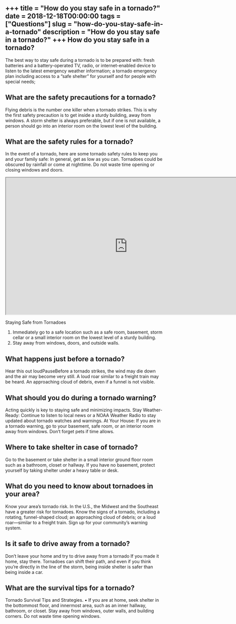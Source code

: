 +++
title = "How do you stay safe in a tornado?"
date = 2018-12-18T00:00:00
tags = ["Questions"]
slug = "how-do-you-stay-safe-in-a-tornado"
description = "How do you stay safe in a tornado?"
+++
How do you stay safe in a tornado?
----------------------------------

The best way to stay safe during a tornado is to be prepared with: fresh batteries and a battery-operated TV, radio, or internet-enabled device to listen to the latest emergency weather information; a tornado emergency plan including access to a “safe shelter” for yourself and for people with special needs;

What are the safety precautions for a tornado?
----------------------------------------------

Flying debris is the number one killer when a tornado strikes. This is why the first safety precaution is to get inside a sturdy building, away from windows. A storm shelter is always preferable, but if one is not available, a person should go into an interior room on the lowest level of the building.

What are the safety rules for a tornado?
----------------------------------------

In the event of a tornado, here are some tornado safety rules to keep you and your family safe: In general, get as low as you can. Tornadoes could be obscured by rainfall or come at nighttime. Do not waste time opening or closing windows and doors.

<iframe allow="accelerometer; autoplay; clipboard-write; encrypted-media; gyroscope; picture-in-picture" allowfullscreen="" class="__youtube_prefs__  epyt-is-override  no-lazyload" data-no-lazy="1" data-origheight="433" data-origwidth="770" data-skipgform_ajax_framebjll="" height="433" id="_ytid_19233" loading="lazy" src="https://www.youtube.com/embed/pBKtz2wViGM?enablejsapi=1&autoplay=0&cc_load_policy=0&cc_lang_pref=&iv_load_policy=1&loop=0&modestbranding=0&rel=1&fs=1&playsinline=0&autohide=2&theme=dark&color=red&controls=1&" title="YouTube player" width="770"></iframe>

Staying Safe from Tornadoes

1. Immediately go to a safe location such as a safe room, basement, storm cellar or a small interior room on the lowest level of a sturdy building.
2. Stay away from windows, doors, and outside walls.

What happens just before a tornado?
-----------------------------------

Hear this out loudPauseBefore a tornado strikes, the wind may die down and the air may become very still. A loud roar similar to a freight train may be heard. An approaching cloud of debris, even if a funnel is not visible.

What should you do during a tornado warning?
--------------------------------------------

Acting quickly is key to staying safe and minimizing impacts. Stay Weather-Ready: Continue to listen to local news or a NOAA Weather Radio to stay updated about tornado watches and warnings. At Your House: If you are in a tornado warning, go to your basement, safe room, or an interior room away from windows. Don’t forget pets if time allows.

Where to take shelter in case of tornado?
-----------------------------------------

Go to the basement or take shelter in a small interior ground floor room such as a bathroom, closet or hallway. If you have no basement, protect yourself by taking shelter under a heavy table or desk.

What do you need to know about tornadoes in your area?
------------------------------------------------------

Know your area’s tornado risk. In the U.S., the Midwest and the Southeast have a greater risk for tornadoes. Know the signs of a tornado, including a rotating, funnel-shaped cloud; an approaching cloud of debris; or a loud roar—similar to a freight train. Sign up for your community’s warning system.

Is it safe to drive away from a tornado?
----------------------------------------

Don’t leave your home and try to drive away from a tornado If you made it home, stay there. Tornadoes can shift their path, and even if you think you’re directly in the line of the storm, being inside shelter is safer than being inside a car.

What are the survival tips for a tornado?
-----------------------------------------

Tornado Survival Tips and Strategies. • If you are at home, seek shelter in the bottommost floor, and innermost area, such as an inner hallway, bathroom, or closet. Stay away from windows, outer walls, and building corners. Do not waste time opening windows.